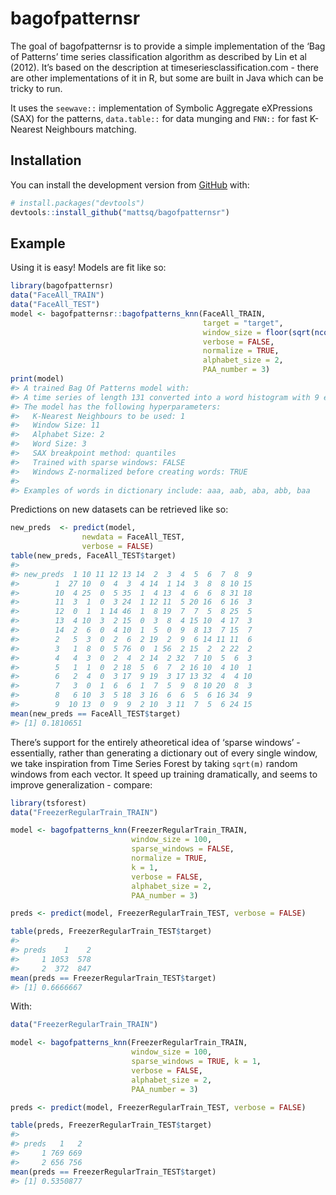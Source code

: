 
<!-- README.md is generated from README.Rmd. Please edit that file -->

# bagofpatternsr

<!-- badges: start -->

<!-- badges: end -->

The goal of bagofpatternsr is to provide a simple implementation of the
‘Bag of Patterns’ time series classification algorithm as described by
Lin et al (2012). It’s based on the description at
timeseriesclassification.com - there are other implementations of it in
R, but some are built in Java which can be tricky to run.

It uses the `seewave::` implementation of Symbolic Aggregate eXPressions
(SAX) for the patterns, `data.table::` for data munging and `FNN::` for
fast K-Nearest Neighbours matching.

## Installation

You can install the development version from
[GitHub](https://github.com/) with:

``` r
# install.packages("devtools")
devtools::install_github("mattsq/bagofpatternsr")
```

## Example

Using it is easy\! Models are fit like so:

``` r
library(bagofpatternsr)
data("FaceAll_TRAIN")
data("FaceAll_TEST")
model <- bagofpatternsr::bagofpatterns_knn(FaceAll_TRAIN, 
                                           target = "target",
                                           window_size = floor(sqrt(ncol(FaceAll_TRAIN))),
                                           verbose = FALSE,
                                           normalize = TRUE,
                                           alphabet_size = 2, 
                                           PAA_number = 3)
print(model)
#> A trained Bag Of Patterns model with:
#> A time series of length 131 converted into a word histogram with 9 entries, predicting class: target 
#> The model has the following hyperparameters:
#>   K-Nearest Neighbours to be used: 1 
#>   Window Size: 11 
#>   Alphabet Size: 2 
#>   Word Size: 3 
#>   SAX breakpoint method: quantiles 
#>   Trained with sparse windows: FALSE 
#>   Windows Z-normalized before creating words: TRUE 
#> 
#> Examples of words in dictionary include: aaa, aab, aba, abb, baa
```

Predictions on new datasets can be retrieved like so:

``` r
new_preds  <- predict(model, 
                newdata = FaceAll_TEST,
                verbose = FALSE)
table(new_preds, FaceAll_TEST$target)
#>          
#> new_preds  1 10 11 12 13 14  2  3  4  5  6  7  8  9
#>        1  27 10  0  4  3  4 14  1 14  3  8  8 10 15
#>        10  4 25  0  5 35  1  4 13  4  6  6  8 31 18
#>        11  3  1  0  3 24  1 12 11  5 20 16  6 16  3
#>        12  0  1  1 14 46  1  8 19  7  7  5  8 25  5
#>        13  4 10  3  2 15  0  3  8  4 15 10  4 17  3
#>        14  2  6  0  4 10  1  5  0  9  8 13  7 15  7
#>        2   5  3  0  2  6  2 19  2  9  6 14 11 11  6
#>        3   1  8  0  5 76  0  1 56  2 15  2  2 22  2
#>        4   4  3  0  2  4  2 14  2 32  7 10  5  6  3
#>        5   1  1  0  2 18  5  6  7  2 16 10  4 10  1
#>        6   2  4  0  3 17  9 19  3 17 13 32  4  4 10
#>        7   3  0  1  6  6  1  7  5  9  8 10 20  8  3
#>        8   6 10  3  5 18  3 16  6  6  5  6 16 34  9
#>        9  10 13  0  9  9  2 10  3 11  7  5  6 24 15
mean(new_preds == FaceAll_TEST$target)
#> [1] 0.1810651
```

There’s support for the entirely atheoretical idea of ‘sparse windows’ -
essentially, rather than generating a dictionary out of every single
window, we take inspiration from Time Series Forest by taking `sqrt(m)`
random windows from each vector. It speed up training dramatically, and
seems to improve generalization - compare:

``` r
library(tsforest)
data("FreezerRegularTrain_TRAIN")

model <- bagofpatterns_knn(FreezerRegularTrain_TRAIN, 
                           window_size = 100, 
                           sparse_windows = FALSE,
                           normalize = TRUE,
                           k = 1, 
                           verbose = FALSE, 
                           alphabet_size = 2,
                           PAA_number = 3)

preds <- predict(model, FreezerRegularTrain_TEST, verbose = FALSE)

table(preds, FreezerRegularTrain_TEST$target)
#>      
#> preds    1    2
#>     1 1053  578
#>     2  372  847
mean(preds == FreezerRegularTrain_TEST$target)
#> [1] 0.6666667
```

With:

``` r
data("FreezerRegularTrain_TRAIN")

model <- bagofpatterns_knn(FreezerRegularTrain_TRAIN, 
                           window_size = 100, 
                           sparse_windows = TRUE, k = 1, 
                           verbose = FALSE, 
                           alphabet_size = 2,
                           PAA_number = 3)

preds <- predict(model, FreezerRegularTrain_TEST, verbose = FALSE)

table(preds, FreezerRegularTrain_TEST$target)
#>      
#> preds   1   2
#>     1 769 669
#>     2 656 756
mean(preds == FreezerRegularTrain_TEST$target)
#> [1] 0.5350877
```
